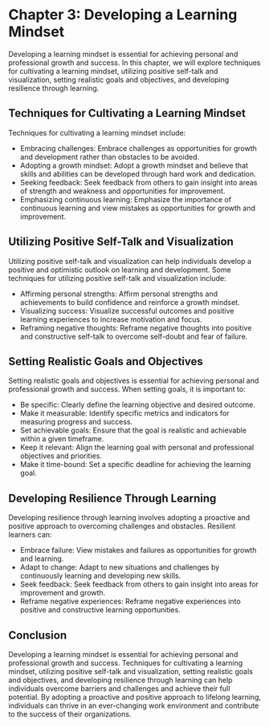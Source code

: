 Chapter 3: Developing a Learning Mindset
========================================

Developing a learning mindset is essential for achieving personal and professional growth and success. In this chapter, we will explore techniques for cultivating a learning mindset, utilizing positive self-talk and visualization, setting realistic goals and objectives, and developing resilience through learning.

Techniques for Cultivating a Learning Mindset
---------------------------------------------

Techniques for cultivating a learning mindset include:

* Embracing challenges: Embrace challenges as opportunities for growth and development rather than obstacles to be avoided.
* Adopting a growth mindset: Adopt a growth mindset and believe that skills and abilities can be developed through hard work and dedication.
* Seeking feedback: Seek feedback from others to gain insight into areas of strength and weakness and opportunities for improvement.
* Emphasizing continuous learning: Emphasize the importance of continuous learning and view mistakes as opportunities for growth and improvement.

Utilizing Positive Self-Talk and Visualization
----------------------------------------------

Utilizing positive self-talk and visualization can help individuals develop a positive and optimistic outlook on learning and development. Some techniques for utilizing positive self-talk and visualization include:

* Affirming personal strengths: Affirm personal strengths and achievements to build confidence and reinforce a growth mindset.
* Visualizing success: Visualize successful outcomes and positive learning experiences to increase motivation and focus.
* Reframing negative thoughts: Reframe negative thoughts into positive and constructive self-talk to overcome self-doubt and fear of failure.

Setting Realistic Goals and Objectives
--------------------------------------

Setting realistic goals and objectives is essential for achieving personal and professional growth and success. When setting goals, it is important to:

* Be specific: Clearly define the learning objective and desired outcome.
* Make it measurable: Identify specific metrics and indicators for measuring progress and success.
* Set achievable goals: Ensure that the goal is realistic and achievable within a given timeframe.
* Keep it relevant: Align the learning goal with personal and professional objectives and priorities.
* Make it time-bound: Set a specific deadline for achieving the learning goal.

Developing Resilience Through Learning
--------------------------------------

Developing resilience through learning involves adopting a proactive and positive approach to overcoming challenges and obstacles. Resilient learners can:

* Embrace failure: View mistakes and failures as opportunities for growth and learning.
* Adapt to change: Adapt to new situations and challenges by continuously learning and developing new skills.
* Seek feedback: Seek feedback from others to gain insight into areas for improvement and growth.
* Reframe negative experiences: Reframe negative experiences into positive and constructive learning opportunities.

Conclusion
----------

Developing a learning mindset is essential for achieving personal and professional growth and success. Techniques for cultivating a learning mindset, utilizing positive self-talk and visualization, setting realistic goals and objectives, and developing resilience through learning can help individuals overcome barriers and challenges and achieve their full potential. By adopting a proactive and positive approach to lifelong learning, individuals can thrive in an ever-changing work environment and contribute to the success of their organizations.
